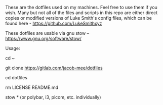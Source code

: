 These are the dotfiles used on my machines. Feel free to use them if you wish. Many but not all of the files and scripts in this repo are either direct copies or modified versions of Luke Smith's config files, which can be found here - https://github.com/LukeSmithxyz

These dotfiles are usable via gnu stow – https://www.gnu.org/software/stow/

Usage:

cd ~

git clone https://gitlab.com/jacob-mee/dotfiles

cd dotfiles

rm LICENSE README.md

stow * (or polybar, i3, picom, etc. individually)
